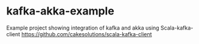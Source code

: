 kafka-akka-example
=========================

Example project showing integration of kafka and akka using Scala-kafka-client 
https://github.com/cakesolutions/scala-kafka-client